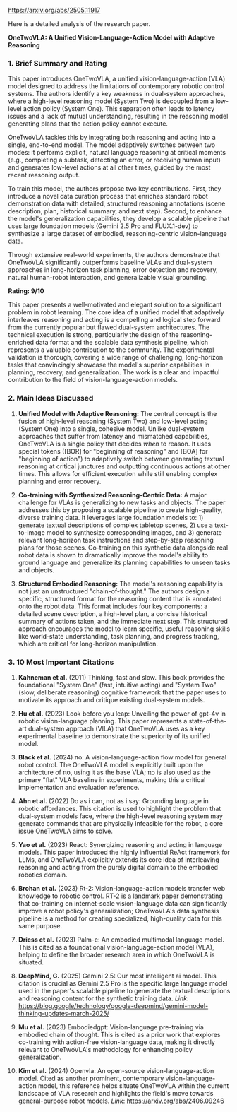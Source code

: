 https://arxiv.org/abs/2505.11917

Here is a detailed analysis of the research paper.

**OneTwoVLA: A Unified Vision-Language-Action Model with Adaptive Reasoning**

### 1. Brief Summary and Rating

This paper introduces OneTwoVLA, a unified vision-language-action (VLA) model designed to address the limitations of contemporary robotic control systems. The authors identify a key weakness in dual-system approaches, where a high-level reasoning model (System Two) is decoupled from a low-level action policy (System One). This separation often leads to latency issues and a lack of mutual understanding, resulting in the reasoning model generating plans that the action policy cannot execute.

OneTwoVLA tackles this by integrating both reasoning and acting into a single, end-to-end model. The model adaptively switches between two modes: it performs explicit, natural language reasoning at critical moments (e.g., completing a subtask, detecting an error, or receiving human input) and generates low-level actions at all other times, guided by the most recent reasoning output.

To train this model, the authors propose two key contributions. First, they introduce a novel data curation process that enriches standard robot demonstration data with detailed, structured reasoning annotations (scene description, plan, historical summary, and next step). Second, to enhance the model's generalization capabilities, they develop a scalable pipeline that uses large foundation models (Gemini 2.5 Pro and FLUX.1-dev) to synthesize a large dataset of embodied, reasoning-centric vision-language data.

Through extensive real-world experiments, the authors demonstrate that OneTwoVLA significantly outperforms baseline VLAs and dual-system approaches in long-horizon task planning, error detection and recovery, natural human-robot interaction, and generalizable visual grounding.

**Rating: 9/10**

This paper presents a well-motivated and elegant solution to a significant problem in robot learning. The core idea of a unified model that adaptively interleaves reasoning and acting is a compelling and logical step forward from the currently popular but flawed dual-system architectures. The technical execution is strong, particularly the design of the reasoning-enriched data format and the scalable data synthesis pipeline, which represents a valuable contribution to the community. The experimental validation is thorough, covering a wide range of challenging, long-horizon tasks that convincingly showcase the model's superior capabilities in planning, recovery, and generalization. The work is a clear and impactful contribution to the field of vision-language-action models.

### 2. Main Ideas Discussed

1.  **Unified Model with Adaptive Reasoning:** The central concept is the fusion of high-level reasoning (System Two) and low-level acting (System One) into a single, cohesive model. Unlike dual-system approaches that suffer from latency and mismatched capabilities, OneTwoVLA is a single policy that decides *when* to reason. It uses special tokens ([BOR] for "beginning of reasoning" and [BOA] for "beginning of action") to adaptively switch between generating textual reasoning at critical junctures and outputting continuous actions at other times. This allows for efficient execution while still enabling complex planning and error recovery.

2.  **Co-training with Synthesized Reasoning-Centric Data:** A major challenge for VLAs is generalizing to new tasks and objects. The paper addresses this by proposing a scalable pipeline to create high-quality, diverse training data. It leverages large foundation models to: 1) generate textual descriptions of complex tabletop scenes, 2) use a text-to-image model to synthesize corresponding images, and 3) generate relevant long-horizon task instructions and step-by-step reasoning plans for those scenes. Co-training on this synthetic data alongside real robot data is shown to dramatically improve the model's ability to ground language and generalize its planning capabilities to unseen tasks and objects.

3.  **Structured Embodied Reasoning:** The model's reasoning capability is not just an unstructured "chain-of-thought." The authors design a specific, structured format for the reasoning content that is annotated onto the robot data. This format includes four key components: a detailed scene description, a high-level plan, a concise historical summary of actions taken, and the immediate next step. This structured approach encourages the model to learn specific, useful reasoning skills like world-state understanding, task planning, and progress tracking, which are critical for long-horizon manipulation.

### 3. 10 Most Important Citations

1.  **Kahneman et al.** (2011) Thinking, fast and slow.
    This book provides the foundational "System One" (fast, intuitive acting) and "System Two" (slow, deliberate reasoning) cognitive framework that the paper uses to motivate its approach and critique existing dual-system models.

2.  **Hu et al.** (2023) Look before you leap: Unveiling the power of gpt-4v in robotic vision-language planning.
    This paper represents a state-of-the-art dual-system approach (VILA) that OneTwoVLA uses as a key experimental baseline to demonstrate the superiority of its unified model.

3.  **Black et al.** (2024) πο: A vision-language-action flow model for general robot control.
    The OneTwoVLA model is explicitly built upon the architecture of πο, using it as the base VLA; πο is also used as the primary "flat" VLA baseline in experiments, making this a critical implementation and evaluation reference.

4.  **Ahn et al.** (2022) Do as i can, not as i say: Grounding language in robotic affordances.
    This citation is used to highlight the problem that dual-system models face, where the high-level reasoning system may generate commands that are physically infeasible for the robot, a core issue OneTwoVLA aims to solve.

5.  **Yao et al.** (2023) React: Synergizing reasoning and acting in language models.
    This paper introduced the highly influential ReAct framework for LLMs, and OneTwoVLA explicitly extends its core idea of interleaving reasoning and acting from the purely digital domain to the embodied robotics domain.

6.  **Brohan et al.** (2023) Rt-2: Vision-language-action models transfer web knowledge to robotic control.
    RT-2 is a landmark paper demonstrating that co-training on internet-scale vision-language data can significantly improve a robot policy's generalization; OneTwoVLA's data synthesis pipeline is a method for creating specialized, high-quality data for this same purpose.

7.  **Driess et al.** (2023) Palm-e: An embodied multimodal language model.
    This is cited as a foundational vision-language-action model (VLA), helping to define the broader research area in which OneTwoVLA is situated.

8.  **DeepMind, G.** (2025) Gemini 2.5: Our most intelligent ai model.
    This citation is crucial as Gemini 2.5 Pro is the specific large language model used in the paper's scalable pipeline to generate the textual descriptions and reasoning content for the synthetic training data.
    *Link*: https://blog.google/technology/google-deepmind/gemini-model-thinking-updates-march-2025/

9.  **Mu et al.** (2023) Embodiedgpt: Vision-language pre-training via embodied chain of thought.
    This is cited as a prior work that explores co-training with action-free vision-language data, making it directly relevant to OneTwoVLA's methodology for enhancing policy generalization.

10. **Kim et al.** (2024) Openvla: An open-source vision-language-action model.
    Cited as another prominent, contemporary vision-language-action model, this reference helps situate OneTwoVLA within the current landscape of VLA research and highlights the field's move towards general-purpose robot models.
    *Link*: https://arxiv.org/abs/2406.09246
